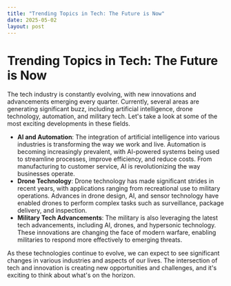 ```yaml
---
title: "Trending Topics in Tech: The Future is Now"
date: 2025-05-02
layout: post
---
```


# Trending Topics in Tech: The Future is Now
The tech industry is constantly evolving, with new innovations and advancements emerging every quarter. Currently, several areas are generating significant buzz, including artificial intelligence, drone technology, automation, and military tech. Let's take a look at some of the most exciting developments in these fields.

* **AI and Automation**: The integration of artificial intelligence into various industries is transforming the way we work and live. Automation is becoming increasingly prevalent, with AI-powered systems being used to streamline processes, improve efficiency, and reduce costs. From manufacturing to customer service, AI is revolutionizing the way businesses operate.
* **Drone Technology**: Drone technology has made significant strides in recent years, with applications ranging from recreational use to military operations. Advances in drone design, AI, and sensor technology have enabled drones to perform complex tasks such as surveillance, package delivery, and inspection.
* **Military Tech Advancements**: The military is also leveraging the latest tech advancements, including AI, drones, and hypersonic technology. These innovations are changing the face of modern warfare, enabling militaries to respond more effectively to emerging threats.

As these technologies continue to evolve, we can expect to see significant changes in various industries and aspects of our lives. The intersection of tech and innovation is creating new opportunities and challenges, and it's exciting to think about what's on the horizon.